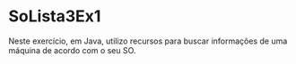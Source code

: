 # SoLista3Ex1
Neste exercício, em Java, utilizo recursos para buscar informações de uma máquina de acordo com o seu SO.
